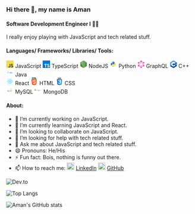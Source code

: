 ### Hi there 👋, my name is Aman
#### Software Development Engineer I  :man_technologist:
I really enjoy playing with JavaScript and tech related stuff.

<!--
#### Skills: 
* :atom_symbol: React
* :computer: NodeJS
* :fire: JavaScript
* :gem: TypeScript 
* :crown:	Python 
* :tophat: HTML 
* :art: CSS
-->

#### Languages/ Frameworks/ Libraries/ Tools:

<span>
<code><img height="20" src="https://raw.githubusercontent.com/github/explore/80688e429a7d4ef2fca1e82350fe8e3517d3494d/topics/javascript/javascript.png"></code> JavaScript
<code><img height="20" src="https://raw.githubusercontent.com/github/explore/80688e429a7d4ef2fca1e82350fe8e3517d3494d/topics/typescript/typescript.png"></code>
TypeScript
<code><img height="20" src="https://raw.githubusercontent.com/github/explore/80688e429a7d4ef2fca1e82350fe8e3517d3494d/topics/nodejs/nodejs.png"></code>  
NodeJS
<code><img height="20" src="https://raw.githubusercontent.com/github/explore/80688e429a7d4ef2fca1e82350fe8e3517d3494d/topics/python/python.png"></code> 
Python
<code><img height="20" src="https://raw.githubusercontent.com/github/explore/5c058a388828bb5fde0bcafd4bc867b5bb3f26f3/topics/graphql/graphql.png"></code>
GraphQL 
<code><img height="20" src="https://raw.githubusercontent.com/github/explore/5c058a388828bb5fde0bcafd4bc867b5bb3f26f3/topics/cpp/cpp.png"></code>
C++
<code><img height="20" src="https://raw.githubusercontent.com/github/explore/5c058a388828bb5fde0bcafd4bc867b5bb3f26f3/topics/java/java.png"></code>
Java  <br />
<code><img height="20" src="https://raw.githubusercontent.com/github/explore/80688e429a7d4ef2fca1e82350fe8e3517d3494d/topics/react/react.png"></code>
React
<code><img height="20" src="https://raw.githubusercontent.com/github/explore/80688e429a7d4ef2fca1e82350fe8e3517d3494d/topics/html/html.png"></code>  
HTML
<code><img height="20" src="https://raw.githubusercontent.com/github/explore/80688e429a7d4ef2fca1e82350fe8e3517d3494d/topics/css/css.png"></code> 
CSS <br />
<code><img height="20" src="https://raw.githubusercontent.com/github/explore/80688e429a7d4ef2fca1e82350fe8e3517d3494d/topics/mysql/mysql.png"></code>  
MySQL
<code><img height="20" src="https://raw.githubusercontent.com/github/explore/80688e429a7d4ef2fca1e82350fe8e3517d3494d/topics/mongodb/mongodb.png"></code> 
MongoDB
</span>


#### About:
- 🔭 I’m currently working on JavaScript.
- 🌱 I’m currently learning JavaScript and React.
- 👯 I’m looking to collaborate on JavaScript.
- 🤔 I’m looking for help with tech related stuff.
- 💬 Ask me about JavaScript and tech related stuff.
- 😄 Pronouns: He/His
- ⚡ Fun fact: Bois, nothing is funny out there.
- 📫 How to reach me: <img src="https://cdn3.iconfinder.com/data/icons/picons-social/57/51-linkedin-512.png" height="20px" width="20px">  [LinkedIn](https://in.linkedin.com/in/aman-moar)  <img src="https://www.flaticon.com/svg/vstatic/svg/25/25231.svg?token=exp=1616516930~hmac=911014859981fdca5dbe2d974728f7d5" height="20px" width="20px">  [GitHub](https://github.com/amanmoar277)



![Dev.to](https://github-readme-stats.vercel.app/api/pin/?username=amanmoar277&repo=search-city&title_color=fff&icon_color=f9f9f9&text_color=9f9f9f&bg_color=151515)

![Top Langs](https://github-readme-stats.vercel.app/api/top-langs/?username=amanmoar277&langs_count=8&layout=compact&repo=manage-pending-work-backend)

![Aman's GitHub stats](https://github-readme-stats.vercel.app/api?username=amanmoar277&show_icons=true&theme=radical)

<!--
[![willianrod's wakatime stats](https://github-readme-stats.vercel.app/api/wakatime?username=amanmoar277)](https://github.com/amanmoar277/manage-pending-work-backend)
-->

